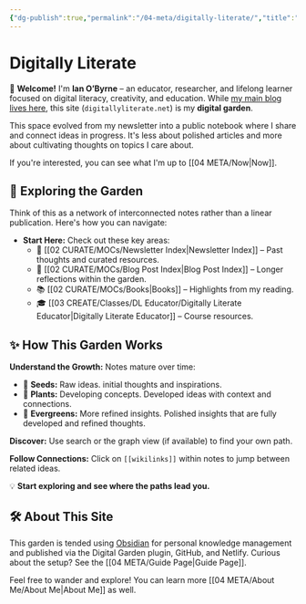```yaml
---
{"dg-publish":true,"permalink":"/04-meta/digitally-literate/","title":"Digitally Literate","tags":["digital-garden","pkm","education","digital-literacy","creativity","gardenEntry","gardenEntry"]}
---
```



# Digitally Literate

 🌟 **Welcome!** I'm **Ian O’Byrne** – an educator, researcher, and lifelong learner focused on digital literacy, creativity, and education. While [my main blog lives here](https://wiobyrne.com/), this site (`digitallyliterate.net`) is my **digital garden**.

This space evolved from my newsletter into a public notebook where I share and connect ideas in progress. It's less about polished articles and more about cultivating thoughts on topics I care about. 

If you're interested, you can see what I'm up to [[04 META/Now\|Now]].

## 🧭 Exploring the Garden

Think of this as a network of interconnected notes rather than a linear publication. Here's how you can navigate:

* **Start Here:** Check out these key areas:
    * 📰 [[02 CURATE/MOCs/Newsletter Index\|Newsletter Index]] – Past thoughts and curated resources.
    * 📝 [[02 CURATE/MOCs/Blog Post Index\|Blog Post Index]] – Longer reflections within the garden.
    * 📚 [[02 CURATE/MOCs/Books\|Books]] – Highlights from my reading.
    * 🎓 [[03 CREATE/Classes/DL Educator/Digitally Literate Educator\|Digitally Literate Educator]] – Course resources.


## ✨ How This Garden Works

 **Understand the Growth:** Notes mature over time:
- 🌱 **Seeds:** Raw ideas. initial thoughts and inspirations.
- 🌿 **Plants:** Developing concepts. Developed ideas with context and connections.
- 🌲 **Evergreens:** More refined insights. Polished insights that are fully developed and refined thoughts.

**Discover:** Use search or the graph view (if available) to find your own path.

**Follow Connections:** Click on `[[wikilinks]]` within notes to jump between related ideas.

💡 **Start exploring and see where the paths lead you.**

## 🛠️ About This Site

This garden is tended using [Obsidian](https://obsidian.md/) for personal knowledge management and published via the Digital Garden plugin, GitHub, and Netlify. Curious about the setup? See the [[04 META/Guide Page\|Guide Page]].

Feel free to wander and explore! You can learn more [[04 META/About Me/About Me\|About Me]] as well.